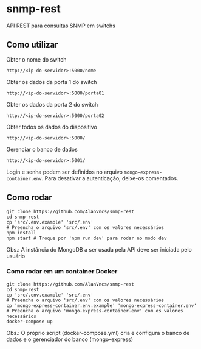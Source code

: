 # snmp-rest
API REST para consultas SNMP em switchs

## Como utilizar

Obter o nome do switch
```
http://<ip-do-servidor>:5000/nome
```

Obter os dados da porta 1 do switch
```
http://<ip-do-servidor>:5000/porta01
```

Obter os dados da porta 2 do switch
```
http://<ip-do-servidor>:5000/porta02
```

Obter todos os dados do dispositivo
```
http://<ip-do-servidor>:5000/
```

Gerenciar o banco de dados
```
http://<ip-do-servidor>:5001/
```
Login e senha podem ser definidos no arquivo ```mongo-express-container.env```. Para desativar a autenticação, deixe-os comentados.


## Como rodar
```
git clone https://github.com/AlanVncs/snmp-rest
cd snmp-rest
cp 'src/.env.example' 'src/.env'
# Preencha o arquivo 'src/.env' com os valores necessários
npm install
npm start # Troque por 'npm run dev' para rodar no modo dev
```
Obs.: A instância do MongoDB a ser usada pela API deve ser iniciada pelo usuário


### Como rodar em um container Docker
```
git clone https://github.com/AlanVncs/snmp-rest
cd snmp-rest
cp 'src/.env.example' 'src/.env'
# Preencha o arquivo 'src/.env' com os valores necessários
cp 'mongo-express-container.env.example' 'mongo-express-container.env'
# Preencha o arquivo 'mongo-express-container.env' com os valores necessários
docker-compose up
```
Obs.: O próprio script (docker-compose.yml) cria e configura o banco de dados e o gerenciador do banco (mongo-express)
